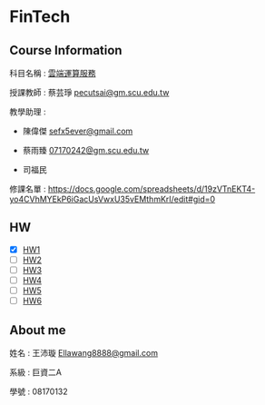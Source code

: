 # FinTech
## Course Information
科目名稱 : [雲端運算服務](http://doc.sys.scu.edu.tw/teachplanHtml/1092/1092BDM21301.html)

授課教師 : 蔡芸琤 pecutsai@gm.scu.edu.tw

教學助理 : 

+ 陳偉傑 sefx5ever@gmail.com 

+ 蔡雨臻 07170242@gm.scu.edu.tw 

+ 司福民

修課名單 : https://docs.google.com/spreadsheets/d/19zVTnEKT4-yo4CVhMYEkP6iGacUsVwxU35vEMthmKrI/edit#gid=0

## HW
- [X] [HW1](https://github.com/Wang-Ella/FinTech/tree/main/HW1)
- [ ] [HW2]()
- [ ] [HW3]()
- [ ] [HW4]()
- [ ] [HW5]()
- [ ] [HW6]()

## About me
姓名 : 王沛璇 Ellawang8888@gmail.com

系級 : 巨資二A

學號 : 08170132
